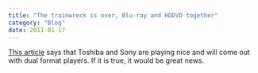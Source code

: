 ```yaml
---
title: "The trainwreck is over, Blu-ray and HDDVD together"
category: "Blog"
date: 2011-01-17
---
```



[This article](http://digitalbattle.com/2006/06/23/blu-ray-hd-dvd-hybrid/) says that Toshiba and Sony are playing nice and will come out with dual format players. If it is true, it would be great news.